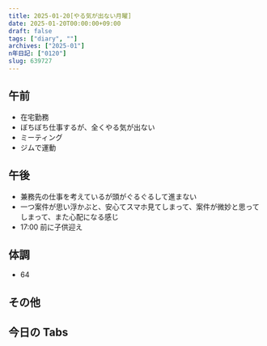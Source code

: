 ```yaml
---
title: 2025-01-20[やる気が出ない月曜]
date: 2025-01-20T00:00:00+09:00
draft: false
tags: ["diary", ""]
archives: ["2025-01"]
n年日記: ["0120"]
slug: 639727
---
```


## 午前

- 在宅勤務
- ぼちぼち仕事するが、全くやる気が出ない
- ミーティング
- ジムで運動

## 午後

- 兼務先の仕事を考えているが頭がぐるぐるして進まない
- 一つ案件が思い浮かぶと、安心てスマホ見てしまって、案件が微妙と思ってしまって、また心配になる感じ
- 17:00 前に子供迎え

## 体調

- 64

## その他

## 今日の Tabs
